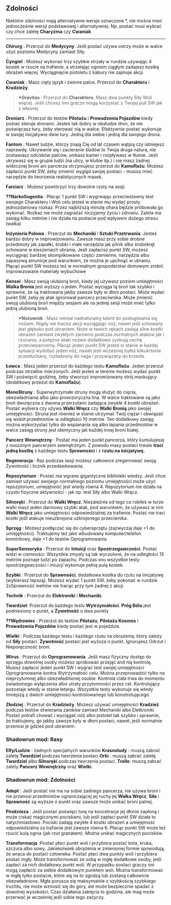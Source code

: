 <h2>Zdolności</h2>

Niektóre zdolności mają alternatywne wersje oznaczone *, nie można mieć jednocześnie wersji podstawowej i alternatywnej. Np. postać musi wybrać czy chce zaletę **Charyzma** czy **Cwaniak**
<hr>

**Chirurg** : Przerzut do **Medycyny**. Jeśli postać używa ostrzy może w walce użyć poziomu Medycyny zamiast Siły.

**Cyngiel** : Możesz wykonać trzy szybkie strzały w rundzie używając 4 kostek w rzucie na trafienie, a strzelając ogniem ciągłym zadajesz kostkę obrażeń więcej. Wyciągnięcie pistoletu z kabury nie zajmuje akcji.

**Cwaniak** : Masz cięty język i zwinne palce. Przerzut do **Charakteru** i **Kradzieży**.
>
>**\*Gravitas** : Przerzut do **Charakteru**. Masz dwa punkty Siły Woli więcej. Jeśli chcesz inni gracze mogą korzystać z Twojej puli SW jak z własnej.
>
**Droniarz** : Przerzut do testów **Pilotażu** i **Prowadzenia Pojazdów** kiedy postać steruje dronami. Jesteś tak dobry w obsłudze dron, że nie poświęcasz tury, żeby sterować nią w walce. Efektywnie postać wykonuje w swojej inicjatywie dwie tury. Jedną dla siebie i jedną dla swojego drona.

**Fantom** : Nawet ludzie, którzy znają Cię od lat czasem wątpią czy istniejesz naprawdę. Ukrywanie się i zacieranie śladów to Twoja druga natura, nie zostawiasz odcisków palców, unikasz kamer i rozpływasz w tłumie. Jeśli ukrywasz się w grupie ludzi (na ulicy, w klubie itp.) i nie masz żadnej widocznej broni ani pancerza otrzymujesz przerzut do **Kamuflażu**. Możesz zapłacić punkt SW, żeby zmienić wygląd swojej postaci - musisz mieć narzędzie do tworzenia realistycznych masek.

**Farciarz** : Możesz powtórzyć trzy dowolne rzuty na sesji.

**??NarkoSugestia** : Płacąc 1 punkt SW i wygrwając przeciwstawny test swojego Charakteru i Woli celu jesteś w stanie mu wydać prosty jednozdaniowy rozkaz. Przez najbliższą minutę ofiara będzie próbowała go wykonać. Rozkaz nie może zagrażać niczyjemy życiu i zdrowiu. Zaleta ma zasięg kilku metrów i nie działa na postacie pod wpływem dużego stresu (walka) 

**Inżynieria Polowa** : Przerzut do **Mechaniki** i **Sztuki Przetrwania**. Jesteś bardzo dobry w improwizowaniu. Zawsze masz przy sobie drobne przedmioty jak zapałki, śrubki i małe narzędzia jak pilnik albo śrubokręt schowane w kieszeniach ubrania. Jeśli zapłacisz punkt SW, możesz wyciągnąć bardziej skomplikowane części zamienne, narzędzia albo zapasową amunicje pod warunkiem, że można je upchnąć w ubraniu. Płącąć punkt SW możesz też w normalnym gospodarstwi domowym zrobić improwizowane materiały wybuchowe

**Kensei** : Masz swoją ulubioną broń, kiedy jej używasz poziom umiejętności **Walka Bronia** jest wyższy o jeden. Postać wyciąga tą broń tak szybko i sprawnie, że są traktowana jakby zawsze były w dłoni postaci. Może wydać punkt SW, żeby jej atak ignorował pancerz przeciwnika. Może zmienić swoją ulubioną broń między sesjami ale na jednej sesji może mieć tylko jedną ulubioną broń.
>
>**\*Nożownik** : Masz niemal nadnaturalny talent do posługiwania się nożami. Nigdy nie tracisz akcji wyciągając nóż, nawet jeśli schowany jest głęboko pod ubraniem. Noże w twoich rękach zadają silne kostki obrażeń zamiast zwykłych zarówno podczas normalnych ataków jak i rzucania, a potężne ataki nożem dodatkowo zyskują cechę przeciwpancerny. Płacąc jeden punkt SW jesteś w stanie w każdej sytuacji wydobyć jeden nóż, nawet jeśli wcześniej byłeś kilkukrtonie przesłuchany, rozbebrany do naga i przywiązany do krzesła.
>
**Łowca** : Masz jeden przerzut do każdego testu **Kamuflażu**. Jeden przerzut podczas strzałów mierzonych. Jeśli jesteś w terenie możesz wydać punkt SW i poświęcić godzinę, żeby stworzyć improwizowany strój maskujący (dodatkowy przezut do **Kamuflażu**).

**MonoStruny** : Superwytrzymałe struny mogą służyć do cięcia, obezwładniania albo jako prowizoryczna lina. W walce traktowane są jako broń dwuręczna z dwoma przerzutami zadająca zwykłe 4 kostki obrażeń. Postać wybiera czy używa **Walki Wręcz** czy **Walki Bronią** jako swojej umiejętności. Struna jest również w stanie utrzymać Twój ciężar i obwiązać się wokół przedmiotów w odległości 10 metrów. Ten dodatkowy zasięg można wykorzystać tylko do wspianania się albo łapania przedmiotów w walce zasięg struny jest identyczny jak każdej innej broni białej.

**Pancerz Wewnętrzny** : Postać ma jeden punkt pancerza, który kumulujesię z noszonym pancerzem zewnętrznym. Z powodu masy postaci trwale **traci jedną kostkę** z każdego testu **Sprawności** i z **rzutu na inicjatywę.**

**Regeneracja** : Raz podczas sesji możesz całkowice zregenrować swoją Żywotność i licznik przedawkowania.

**Repozytorium** : Postać ma wgrane gigantyczne biblioteki wiedzy. Jeśli chce zamiast używać swojego normalnego poziomu umiejętności może użyć repozytorium, umiejętność jest wtedy równa 4. Repozytorium nie działa na czysto fizyczne aktywności - jak np. test Siły albo Walki Wręcz.

**Silnoręki** : Przerzut do **Walki Wręcz**. Niezależnie od tego co robiłeś w turze walki masz jeden darmowy szybki atak, pod warunkiem, że używasz w nim **Walki Wręcz** jako umiejętności odpowiedzialnej za trafienie. Postać nie traci kostki jeśli atakuje nieuzbrojona uzbrojonego przeciwnika.

**Sprzęg** : Możesz podłączać się do cybersprzętu (zazwyczaj daje +1 do umiejętności). Traktujemy też jako wbudowany komputer/telefon komórkowy, daje +1 do testów Oprogramowania.

**SuperSensoryka** : Przerzut do **Intuicji** oraz **Spostrzegawczości**. Postać widzi w ciemności. Wszystkie zmysły są tak wyczulone, że na odległości 15 metrów poznaje ludzi po zapachu. Podczas snu wszystkie testy spostrzegawczości i intuicji wykonuje pełną pulą kostek.

**Szybki** : Przerzut do **Sprawności**, dodatkowa kostka do rzutu na inicjatywę (wybierasz lepszą). Możesz wydać 1 punkt SW, żeby pokonać w rundzie 2xSprawność metrów nie tracąc przy tym żadnej z akcji.

**Technik** : Przerzut do **Elektroniki** i **Mechaniki**.

**Twardziel**: Przerzut do każdego testu **Wytrzymałości**. **Próg Bólu** jest podniesiony o punkt, a **Żywotność** o dwa punkty

**??Wędrowiec** : Przerzut do testów **Pilotażu**, **Pilotażu Kosmos** i **Prowadzenia Pojazdów** kiedy postać jest w pojeździe.

**Wielki** : Podczas każdego testu i każdego rzutu na obrażenia, który zależy od **Siły** postaci. **Żywotność** postaci jest wyższa o punkt. Ignorujesz Odrzut i Nieporęczność broni.

**Wirus** : Przerzut do **Oprogramowania**. Jeśli masz fizyczny dostęp do sprzęgu dowolnej osoby możesz spróbować przejąć and nią kontrolę. Musisz zapłacić jeden punkt SW i wygrać test swojej umiejętności Oprogramowanie kontra Wytrzymałość celu. Można przeprowadzić tylko na nieprzytomnej albo obezwładnionej osobie. Kontrola ciała trwa do momentu świadomego wyłączenia albo utraty przytomności przez cel. Kontrolujący pozostaje wtedy w stanie letargu. Wszystkie testy wykonuje się wtedy mniejszą z dwóch umiejętności kontrolowanego lub konotrolującego. 

**Złodziej** : Przerzut do **Kradzieży**. Możesz używać umiejętności **Kradzież** podczas testów otwierania zamków zamiast Mechaniki albo Eletkroniki. Postać potrafi chować i wyciągać nóż albo pistolet tak szybko i sprawnie, że traktujemy, go jakby zawsze były w dłoni postaci, nawet, jeśli normalnie przenosi je gdzieś pod ubraniem.

<h3>Shadowrun mod: Rasy</h3>

**Elfy/Ludzie** : żadnych specjalnych warunków
**Krasnoludy** : muszą zabrać zaletę **Twardziel** podczas tworzenia postaci
**Orki** : muszą zabrać zaletę **Twardziel** albo **Silnoręki** podczas tworzenia postaci.
**Trolle**: muszą zabrać  zalety **Pancerz Wewnętrzny** oraz **Wielki**. 

<h3>Shadowrun mod: Zdolności</h3>

**Adept** : Jeśli postać nie ma na sobie żadnego pancerza, nie używa broni i nie przenosi przedmiotów ograniczającej jej ruchy jej **Walka Wręcz**, **Siła** i **Sprawność** są wyższe o punkt oraz zawsze może unikać broni palnej.

**Piroknieza** : Jeśli postać poświęci turę na koncetracje jej dłonie zapłoną i może ciskać magicznymi pociskami, lub jeśli zapłaci punkt SW działa to natychmiastowo. Pociski zadają zwykłe 4 kostki obrażeń a umiejętność odpowiedzialna za trafianie jest zawsze równa 6. Płacąc punkt SW może też rzucić kulą ognia (jak rzut granatem). Można unikać magicznych pocisków.

**Transformacja** :Postać płaci punkt woli i przybiera postać kota, kruka, szczura albo sowy. Jakiekolwiek obrażenia w zmienionej formie spowodują, że wraca do postaci człowieka. Postać płaci dwa punkty woli i przybiera postać mgły. Może transformować ze sobą w mgłę dodatkowe osoby, jeśli zapłaci za nich dodatkowy punkt woli. W przypadku postaci graczy oni mogą zapłacić za siebie dodatkowym punktem woli. Można transformować w mgłę tylko postacie, które się na to zgodzą lub zostaną całkowicie obezwładnione. Mgła porusza się maksymalnie z szybkością szybkiego truchtu, nie może wznosić się do góry, ale może bezpiecznie spadać z dowolnej wysokości. Czas działania zaklęcia to godzina, ale mag może przerwać je wcześniej jeśli sobie tego zażyczy.

